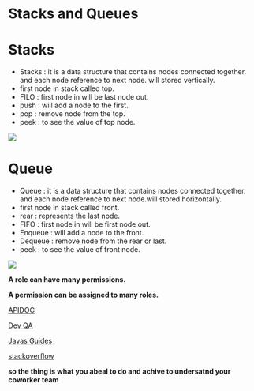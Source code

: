 # Stacks and Queues

# Stacks

- Stacks : it is a data structure that contains nodes connected together. and each node reference to next node. will stored vertically.
- first node in stack called top.
- FILO : first node in will be last node out.
- push : will add a node to the first.
- pop : remove node from the top.
- peek : to see the value of top node.

![](https://res.cloudinary.com/practicaldev/image/fetch/s--R-7NFkGj--/c_imagga_scale,f_auto,fl_progressive,h_420,q_auto,w_1000/https://dev-to-uploads.s3.amazonaws.com/i/o1yo735zb79sno66iie7.png)



# Queue 

- Queue  : it is a data structure that contains nodes connected together. and each node reference to next node.will stored horizontally.
- first node in stack called front.
- rear : represents the last node.
- FIFO : first node in will be first node out.
- Enqueue  : will add a node to the front.
- Dequeue  : remove node from the rear or last.
- peek : to see the value of front node.

![](https://www.javascripttutorial.net/wp-content/uploads/2016/08/JavaScript-Queue-Illustration.png)



**A role can have many permissions.**


**A permission can be assigned to many roles.**


[APIDOC](https://apidocjs.com/)

[Dev QA](https://devqa.io/difference-put-patch-requests/)

[Javas Guides](https://www.javaguides.net/2018/07/difference-between-soap-vs-rest-web-services.html)


[stackoverflow](https://stackoverflow.com/questions/7042340/error-cant-set-headers-after-they-are-sent-to-the-client?rq=1)



**so the thing is what you abeal to do and achive to undersatnd your coworker team**
